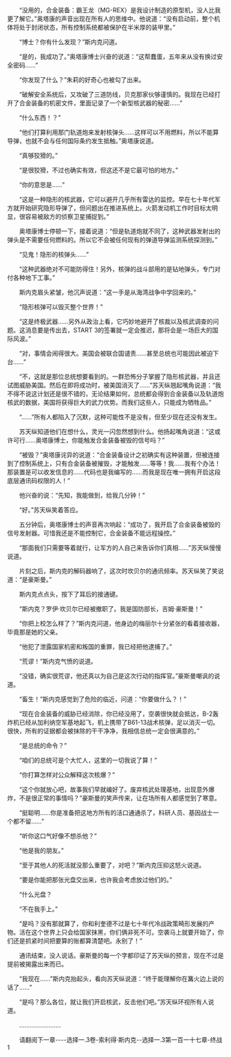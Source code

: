<div class="read-content j_readContent" id="">
                <p>　　“没用的，合金装备：霸王龙（MG-REX）是我设计制造的原型机，没人比我更了解它。”奥塔康的声音出现在所有人的思维中。他说道：“没有启动前，整个机体将处于封闭状态，所有控制系统都被保护在半米厚的装甲里。”<p>　　“博士？你有什么发现？”斯内克问道。<p>　　“是的，我成功了。”奥塔康博士兴奋的说道：“这帮蠢蛋，五年来从没有换过安全密码……”<p>　　“你发现了什么？”朱莉的好奇心也被勾了出来。<p>　　“破解安全系统后，又攻破了三道防线，贝克那家伙够谨慎的。我现在已经打开了合金装备的机密文件，里面记录了一个新型核武器的秘密……”<p>　　“什么东西！？”<p>　　“他们打算利用那门轨道炮来发射核弹头……这样可以不用燃料，所以不能算导弹，也就不会与任何国际条约发生抵触。”奥塔康说道。<p>　　“真够狡猾的。”<p>　　“是很狡猾，不过也确实有效，但这还不是它最可怕的地方。”<p>　　“你的意思是……”<p>　　“这是一种隐形的核武器，它可以避开几乎所有雷达的监控。早在七十年代军方就开始研究隐形导弹了，但问题出在推进系统上。火箭发动机工作时目标太明显，很容易被敌方的侦察卫星捕捉到。”<p>　　奥塔康博士停顿一下，接着说道：“但是轨道炮就不同了，这种武器发射出的弹头是不需要任何燃料的。所以它不会被任何现有的弹道导弹监测系统探测到。”<p>　　“见鬼！隐形的核弹头……”<p>　　“这种武器绝对不可能防得住！另外，核弹的战斗部用的是钻地弹头，专门对付各种地下工事。”<p>　　斯内克眉头紧皱，他沉声说道：“这一手是从海湾战争中学回来的。”<p>　　“隐形核弹可以毁灭整个世界！”<p>　　“这是终极武器……另外从政治上看，它巧妙地避开了核裁以及核武调查的问题。这消息要是传出去，START 3的签署就一定会推迟，那将会是一场巨大的国际风波。”<p>　　“对，事情会闹得很大。美国会被联合国谴责……甚至总统也可能因此被迫下台……”<p>　　“不，这就是那位总统想要看到的。一群恐怖分子掌握了隐形核武器，并且还试图威胁美国。然后在即将成功时，被美国消灭了……”苏天纵翘起嘴角说道：“我不得不说这计划还是很不错的，无论结果如何，总统都会得到合金装备以及轨道炮核武的数据，美国将获得巨大的武力优势。而我们这些人，只能成为牺牲品。”<p>　　“……”所有人都陷入了沉默，这种可能性不是没有，但至少现在还没有发生。<p>　　苏天纵知道他们在想什么，灵光一闪忽然想到什么。他扬起嘴角说道：“这或许可行……奥塔康博士，你能触发合金装备被毁的信号吗？”<p>　　“被毁？”奥塔康诧异的说道：“合金装备设计之初确实有这种装置，但被连接到了控制系统上，只有合金装备被摧毁，才能触发……等等！我……我有个办法！那装置是可以收发信息的……代码也是我编写的……而我是现在唯一拥有开启这段底层通讯码权限的人！”<p>　　他兴奋的说：“先知，我能做到，给我几分钟！”<p>　　“好。”苏天纵笑着答应。<p>　　五分钟后，奥塔康博士的声音再次响起：“成功了，我开启了合金装备被毁的信号发射器。可惜我还是不能控制它，合金装备不能远程操控。”<p>　　“那面我们只需要等着就行，让军方的人自己来告诉你们真相……”苏天纵慢慢说道。<p>　　片刻之后，斯内克的解码器响了，这次时坎贝尔的通讯频率。苏天纵笑了笑说道：“是豪斯曼。”<p>　　斯内克点点头，按下了耳后的接通键。<p>　　“斯内克？罗伊·坎贝尔已经被撤职了。我是国防部长，吉姆·豪斯曼！”<p>　　“你把上校怎么样了？”斯内克问道，他身边的梅丽尔十分紧张的看着接收器，毕竟那是她的父亲。<p>　　“他犯了泄露国家机密和叛国的重罪，我已经把他逮捕了。”<p>　　“荒谬！”斯内克气愤的说道。<p>　　“没错，确实很荒谬，他还真以为自己是这次行动的指挥官。”豪斯曼嘲讽的说道。<p>　　“畜生！”斯内克感觉到了危险的临近，问道：“你要做什么？！”<p>　　“现在合金装备的威胁已经消除，你已经没用了，空袭很快就会抵达，B-2轰炸机已经从加利纳空军基地起飞，机上携带了B61-13战术核弹，足以消灭一切。很快，所有的证据都会被抹除的干干净净，我相信总统一定会很满意的。”<p>　　“是总统的命令？”<p>　　“咱们的总统可是个大忙人，这里的一切我说了算！”<p>　　“你打算怎样对公众解释这次核爆？”<p>　　“这个你就放心吧，故事我们早就编好了。废弃核武处理基地，出现意外爆炸，不是很正常的事情吗？”豪斯曼的笑声传来，让在场所有人都感觉到了寒意。<p>　　“挺聪明……你是准备把这地方所有的活口通通杀了，科研人员、基因战士一个都不留……”<p>　　“听你这口气好像不想杀他？”<p>　　“他是我的朋友。”<p>　　“至于其他人的死活就没那么重要了，对吧？”斯内克压抑这怒火说道。<p>　　“要是你能把那张光盘交出来，也许我会考虑放过他们的。”<p>　　“什么光盘？<p>　　“不在我手上。”<p>　　“是吗？没有那就算了，你和利奎德不过是七十年代冷战政策畸形发展的产物。活在这个世界上只会给国家抹黑，你们俩非死不可。空袭马上就要开始了，你们还是抓紧时间把要算的账都算清楚吧。永别了！”<p>　　通讯结束，没人说话。豪斯曼的每一个字都印证了苏天纵的预言，现在不过是提前被揭露出来而已。<p>　　“我现在……”斯内克抬起头，看向苏天纵说道：“终于能理解你在篝火边上说的话了……”<p>　　“是吗？那么各位，就让我们开启核武，反击他们吧。”苏天纵环视所有人说道。<p>　　……………………<p>　　请翻阅下一章----选择一.3卷-索利得·斯内克--选择一.3第一百一十七章-终战1<p> 
            </div>